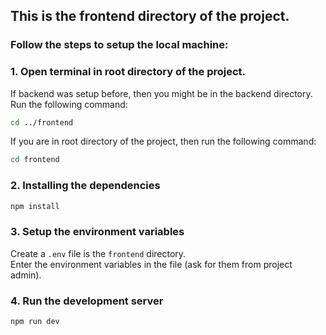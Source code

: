 ## This is the frontend directory of the project.  

### Follow the steps to setup the local machine:  

### 1. Open terminal in root directory of the project.  

If backend was setup before, then you might be in the backend directory.  
Run the following command:
```bash
cd ../frontend
```

If you are in root directory of the project, then run the following command:
```bash
cd frontend
```
 
### 2. Installing the dependencies
```bash
npm install
```

### 3. Setup the environment variables
Create a `.env` file is the `frontend` directory.  
Enter the environment variables in the file (ask for them from project admin).

### 4. Run the development server
```bash
npm run dev
```

